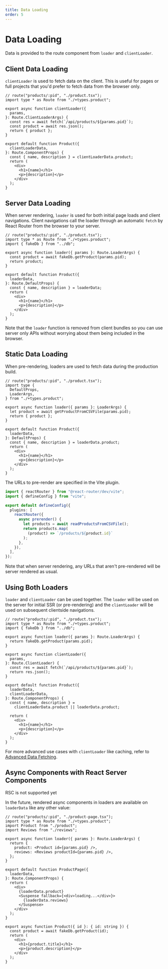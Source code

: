```yaml
---
title: Data Loading
order: 5
---
```


# Data Loading

Data is provided to the route component from `loader` and `clientLoader`.

## Client Data Loading

`clientLoader` is used to fetch data on the client. This is useful for pages or full projects that you'd prefer to fetch data from the browser only.

```tsx filename=app/product.tsx
// route("products/:pid", "./product.tsx");
import type * as Route from "./+types.product";

export async function clientLoader({
  params,
}: Route.ClientLoaderArgs) {
  const res = await fetch(`/api/products/${params.pid}`);
  const product = await res.json();
  return { product };
}

export default function Product({
  clientLoaderData,
}: Route.ComponentProps) {
  const { name, description } = clientLoaderData.product;
  return (
    <div>
      <h1>{name}</h1>
      <p>{description}</p>
    </div>
  );
}
```

## Server Data Loading

When server rendering, `loader` is used for both initial page loads and client navigations. Client navigations call the loader through an automatic `fetch` by React Router from the browser to your server.

```tsx filename=app/product.tsx
// route("products/:pid", "./product.tsx");
import type * as Route from "./+types.product";
import { fakeDb } from "../db";

export async function loader({ params }: Route.LoaderArgs) {
  const product = await fakeDb.getProduct(params.pid);
  return product;
}

export default function Product({
  loaderData,
}: Route.DefaultProps) {
  const { name, description } = loaderData;
  return (
    <div>
      <h1>{name}</h1>
      <p>{description}</p>
    </div>
  );
}
```

Note that the `loader` function is removed from client bundles so you can use server only APIs without worrying about them being included in the browser.

## Static Data Loading

When pre-rendering, loaders are used to fetch data during the production build.

```tsx filename=app/product.tsx
// route("products/:pid", "./product.tsx");
import type {
  DefaultProps,
  LoaderArgs,
} from "./+types.product";

export async function loader({ params }: LoaderArgs) {
  let product = await getProductFromCSVFile(params.pid);
  return { product };
}

export default function Product({
  loaderData,
}: DefaultProps) {
  const { name, description } = loaderData.product;
  return (
    <div>
      <h1>{name}</h1>
      <p>{description}</p>
    </div>
  );
}
```

The URLs to pre-render are specified in the Vite plugin.

```ts filename=vite.config.ts
import { reactRouter } from "@react-router/dev/vite";
import { defineConfig } from "vite";

export default defineConfig({
  plugins: [
    reactRouter({
      async prerender() {
        let products = await readProductsFromCSVFile();
        return products.map(
          (product) => `/products/${product.id}`
        );
      },
    }),
  ],
});
```

Note that when server rendering, any URLs that aren't pre-rendered will be server rendered as usual.

## Using Both Loaders

`loader` and `clientLoader` can be used together. The `loader` will be used on the server for initial SSR (or pre-rendering) and the `clientLoader` will be used on subsequent clientside navigations.

```tsx filename=app/product.tsx
// route("products/:pid", "./product.tsx");
import type * as Route from "./+types.product";
import { fakeDb } from "../db";

export async function loader({ params }: Route.LoaderArgs) {
  return fakeDb.getProduct(params.pid);
}

export async function clientLoader({
  params,
}: Route.ClientLoader) {
  const res = await fetch(`/api/products/${params.pid}`);
  return res.json();
}

export default function Product({
  loaderData,
  clientLoaderData,
}: Route.ComponentProps) {
  const { name, description } =
    clientLoaderData.product || loaderData.product;

  return (
    <div>
      <h1>{name}</h1>
      <p>{description}</p>
    </div>
  );
}
```

For more advanced use cases with `clientLoader` like caching, refer to [Advanced Data Fetching][advanced_data_fetching].

## Async Components with React Server Components

<docs-warning>RSC is not supported yet</docs-warning>

In the future, rendered async components in loaders are available on `loaderData` like any other value:

```tsx filename=app/product-page.tsx
// route("products/:pid", "./product-page.tsx");
import type * as Route from "./+types.product";
import Product from "./product";
import Reviews from "./reviews";

export async function loader({ params }: Route.LoaderArgs) {
  return {
    product: <Product id={params.pid} />,
    reviews: <Reviews productId={params.pid} />,
  };
}

export default function ProductPage({
  loaderData,
}: Route.ComponentProps) {
  return (
    <div>
      {loaderData.product}
      <Suspense fallback={<div>loading...</div>}>
        {loaderData.reviews}
      </Suspense>
    </div>
  );
}
```

```tsx filename=app/product.tsx
export async function Product({ id }: { id: string }) {
  const product = await fakeDb.getProduct(id);
  return (
    <div>
      <h1>{product.title}</h1>
      <p>{product.description}</p>
    </div>
  );
}
```

[advanced_data_fetching]: ../tutorials/advanced-data-fetching

